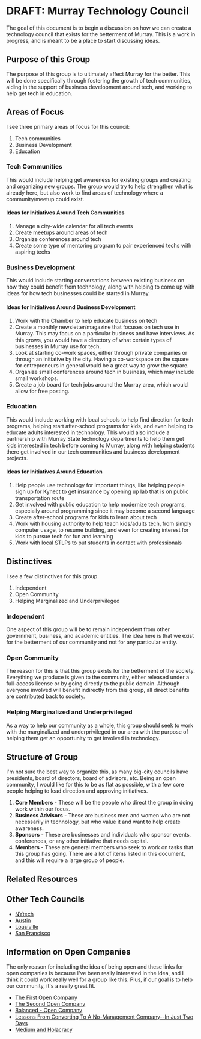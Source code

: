 # DRAFT: Murray Technology Council

The goal of this document is to begin a discussion on how we can create a technology council that exists for the betterment of Murray. This is a work in progress, and is meant to be a place to start discussing ideas.

## Purpose of this Group

The purpose of this group is to ultimately affect Murray for the better. This will be done specifically through fostering the growth of tech communities, aiding in the support of business development around tech, and working to help get tech in education.

## Areas of Focus

I see three primary areas of focus for this council:

1. Tech communities
2. Business Development
3. Education

### Tech Communities

This would include helping get awareness for existing groups and creating and organizing new groups. The group would try to help strengthen what is already here, but also work to find areas of technology where a community/meetup could exist. 

#### Ideas for Initiatives Around Tech Communities

1. Manage a city-wide calendar for all tech events
2. Create meetups around areas of tech
3. Organize conferences around tech
4. Create some type of mentoring program to pair experienced techs with aspiring techs

### Business Development

This would include starting conversations between existing business on how they could benefit from technology, along with helping to come up with ideas for how tech businesses could be started in Murray.

#### Ideas for Initiatives Around Business Development

1. Work with the Chamber to help educate business on tech
2. Create a monthly newsletter/magazine that focuses on tech use in Murray. This may focus on a particular business and have interviews. As this grows, you would have a directory of what certain types of businesses in Murray use for tech.
3. Look at starting co-work spaces, either through private companies or through an initiative by the city. Having a co-workspace on the square for entrepreneurs in general would be a great way to grow the square.
4. Organize small conferences around tech in business, which may include small workshops.
5. Create a job board for tech jobs around the Murray area, which would allow for free posting.

### Education

This would include working with local schools to help find direction for tech programs, helping start after-school programs for kids, and even helping to educate adults interested in technology. This would also include a partnership with Murray State technology departments to help them get kids interested in tech before coming to Murray, along with helping students there get involved in our tech communities and business development projects.

#### Ideas for Initiatives Around Education

1. Help people use technology for important things, like helping people sign up for Kynect to get insurance by opening up lab that is on public transportation route
2. Get involved with public education to help modernize tech programs, especially around programming since it may become a second language
2. Create after-school programs for kids to learn about tech
3. Work with housing authority to help teach kids/adults tech, from simply computer usage, to resume building, and even for creating interest for kids to pursue tech for fun and learning
4. Work with local STLPs to put students in contact with professionals

## Distinctives

I see a few distinctives for this group.

1. Independent
2. Open Community
2. Helping Marginalized and Underprivileged

### Independent

One aspect of this group will be to remain independent from other government, business, and academic entities. The idea here is that we exist for the betterment of our community and not for any particular entity. 

### Open Community

The reason for this is that this group exists for the betterment of the society. Everything we produce is given to the community, either released under a full-access license or by going directly to the public domain. Although everyone involved will benefit indirectly from this group, all direct benefits are contributed back to society.

### Helping Marginalized and Underprivileged

As a way to help our community as a whole, this group should seek to work with the marginalized and underprivileged in our area with the purpose of helping them get an opportunity to get involved in technology.

## Structure of Group

I'm not sure the best way to organize this, as many big-city councils have presidents, board of directors, board of advisors, etc. Being an open community, I would like for this to be as flat as possible, with a few core people helping to lead direction and approving initiatives. 

1. **Core Members** - These will be the people who direct the group in doing work within our focus.
2. **Business Advisors** - These are business men and women who are not necessarily in technology, but who value it and want to help create awareness.
3. **Sponsors** - These are businesses and individuals who sponsor events, conferences, or any other initiative that needs capital.
4. **Members** - These are general members who seek to work on tasks that this group has going. There are a lot of items listed in this document, and this will require a large group of people.

## Related Resources

## Other Tech Councils

* [NYtech](http://www.nytech.org/)
* [Austin](http://austintechnologycouncil.org/)
* [Lousiville](http://www.linkedin.com/groups/Louisville-Technology-Council-4577645)
* [San Francisco](http://www.bizjournals.com/sanfrancisco/news/2011/04/13/zynga-twitter-salesforce-tech-advisory.html)

## Information on Open Companies

The only reason for including the idea of being open and these links for open companies is because I've been really interested in the idea, and I think it could work really well for a group like this. Plus, if our goal is to help our community, it's a really great fit.

* [The First Open Company](http://blog.gittip.com/post/26350459746/the-first-open-company)
* [The Second Open Company](https://medium.com/building-gittip/4cbab7ca1a47)
* [Balanced - Open Company](https://www.balancedpayments.com/open)
* [Lessons From Converting To A No-Management Company--In Just Two Days](http://www.fastcolabs.com/3026079/open-company/lessons-from-converting-to-a-no-management-company-in-just-two-days)
* [Medium and Holacracy](http://firstround.com/article/How-Medium-is-building-a-new-kind-of-company-with-no-managers)
